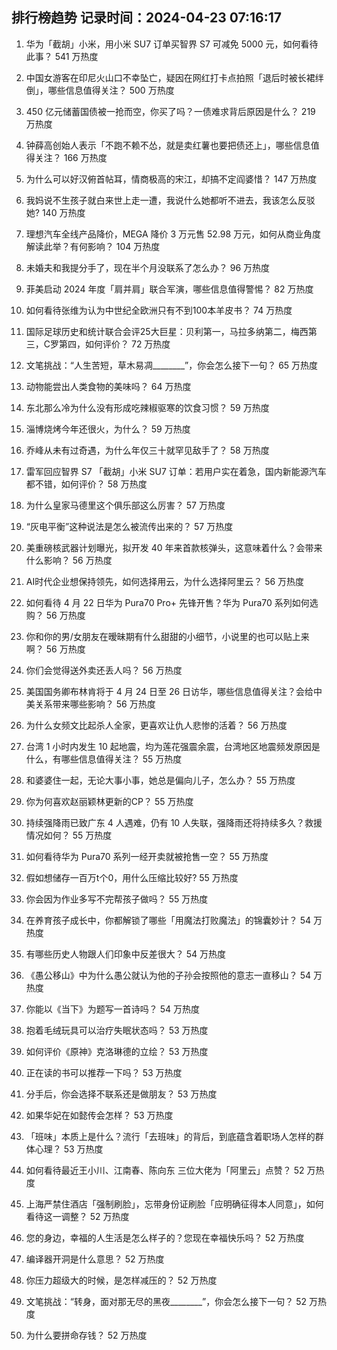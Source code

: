 
## 排行榜趋势 记录时间：2024-04-23 07:16:17
  
  1. 华为「截胡」小米，用小米 SU7 订单买智界 S7 可减免 5000 元，如何看待此事？ 541 万热度
    
  2. 中国女游客在印尼火山口不幸坠亡，疑因在网红打卡点拍照「退后时被长裙绊倒」，哪些信息值得关注？ 500 万热度
    
  3. 450 亿元储蓄国债被一抢而空，你买了吗？一债难求背后原因是什么？ 219 万热度
    
  4. 钟薛高创始人表示「不跑不赖不怂，就是卖红薯也要把债还上」，哪些信息值得关注？ 166 万热度
    
  5. 为什么可以好汉俯首帖耳，情商极高的宋江，却搞不定阎婆惜？ 147 万热度
    
  6. 我妈说不生孩子就白来世上走一遭，我说什么她都听不进去，我该怎么反驳她? 140 万热度
    
  7. 理想汽车全线产品降价，MEGA 降价 3 万元售 52.98 万元，如何从商业角度解读此举？有何影响？ 104 万热度
    
  8. 未婚夫和我提分手了，现在半个月没联系了怎么办？ 96 万热度
    
  9. 菲美启动 2024 年度「肩并肩」联合军演，哪些信息值得警惕？ 82 万热度
    
  10. 如何看待张维为认为中世纪全欧洲只有不到100本羊皮书？ 74 万热度
    
  11. 国际足球历史和统计联合会评25大巨星：贝利第一，马拉多纳第二，梅西第三，C罗第四，如何评价？ 72 万热度
    
  12. 文笔挑战：“人生苦短，草木易凋________”，你会怎么接下一句？ 65 万热度
    
  13. 动物能尝出人类食物的美味吗？ 64 万热度
    
  14. 东北那么冷为什么没有形成吃辣椒驱寒的饮食习惯？ 59 万热度
    
  15. 淄博烧烤今年还很火，为什么？ 59 万热度
    
  16. 乔峰从未有过奇遇，为什么年仅三十就罕见敌手了？ 58 万热度
    
  17. 雷军回应智界 S7 「截胡」小米 SU7 订单：若用户实在着急，国内新能源汽车都不错，如何评价？ 58 万热度
    
  18. 为什么皇家马德里这个俱乐部这么厉害？ 57 万热度
    
  19. “灰电平衡”这种说法是怎么被流传出来的？ 57 万热度
    
  20. 美重磅核武器计划曝光，拟开发 40 年来首款核弹头，这意味着什么？会带来什么影响？ 56 万热度
    
  21. AI时代企业想保持领先，如何选择用云，为什么选择阿里云？ 56 万热度
    
  22. 如何看待 4 月 22 日华为 Pura70 Pro+ 先锋开售？华为 Pura70 系列如何选购？ 56 万热度
    
  23. 你和你的男/女朋友在暧昧期有什么甜甜的小细节，小说里的也可以贴上来啊？ 56 万热度
    
  24. 你们会觉得送外卖还丢人吗？ 56 万热度
    
  25. 美国国务卿布林肯将于 4 月 24 日至 26 日访华，哪些信息值得关注？会给中美关系带来哪些影响？ 56 万热度
    
  26. 为什么女频文比起杀人全家，更喜欢让仇人悲惨的活着？ 56 万热度
    
  27. 台湾 1 小时内发生 10 起地震，均为莲花强震余震，台湾地区地震频发原因是什么，有哪些信息值得关注？ 55 万热度
    
  28. 和婆婆住一起，无论大事小事，她总是偏向儿子，怎么办？ 55 万热度
    
  29. 你为何喜欢赵丽颖林更新的CP？ 55 万热度
    
  30. 持续强降雨已致广东 4 人遇难，仍有 10 人失联，强降雨还将持续多久？救援情况如何？ 55 万热度
    
  31. 如何看待华为 Pura70 系列一经开卖就被抢售一空？ 55 万热度
    
  32. 假如想储存一百万t个0，用什么压缩比较好? 55 万热度
    
  33. 你会因为作业多写不完帮孩子做吗？ 55 万热度
    
  34. 在养育孩子成长中，你都解锁了哪些「用魔法打败魔法」的锦囊妙计？ 54 万热度
    
  35. 有哪些历史人物跟人们印象中反差很大？ 54 万热度
    
  36. 《愚公移山》中为什么愚公就认为他的子孙会按照他的意志一直移山？ 54 万热度
    
  37. 你能以《当下》为题写一首诗吗？ 54 万热度
    
  38. 抱着毛绒玩具可以治疗失眠状态吗？ 53 万热度
    
  39. 如何评价《原神》克洛琳德的立绘？ 53 万热度
    
  40. 正在读的书可以推荐一下吗？ 53 万热度
    
  41. 分手后，你会选择不联系还是做朋友？ 53 万热度
    
  42. 如果华妃在如懿传会怎样？ 53 万热度
    
  43. 「班味」本质上是什么？流行「去班味」的背后，到底蕴含着职场人怎样的群体心理？ 53 万热度
    
  44. 如何看待最近王小川、江南春、陈向东 三位大佬为「阿里云」点赞？ 52 万热度
    
  45. 上海严禁住酒店「强制刷脸」，忘带身份证刷脸「应明确征得本人同意」，如何看待这一调整？ 52 万热度
    
  46. 您的身边，幸福的人生活是怎么样子的？您现在幸福快乐吗？ 52 万热度
    
  47. 编译器开洞是什么意思？ 52 万热度
    
  48. 你压力超级大的时候，是怎样减压的？ 52 万热度
    
  49. 文笔挑战：“转身，面对那无尽的黑夜________”，你会怎么接下一句？ 52 万热度
    
  50. 为什么要拼命存钱？ 52 万热度
    
